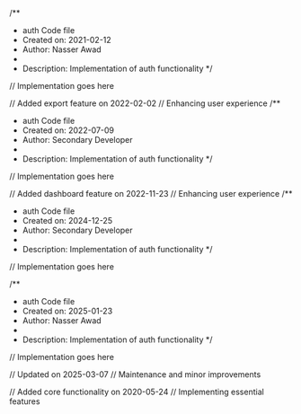 /**
 * auth Code file
 * Created on: 2021-02-12
 * Author: Nasser Awad
 *
 * Description: Implementation of auth functionality
 */
 
// Implementation goes here


// Added export feature on 2022-02-02
// Enhancing user experience
/**
 * auth Code file
 * Created on: 2022-07-09
 * Author: Secondary Developer
 *
 * Description: Implementation of auth functionality
 */
 
// Implementation goes here


// Added dashboard feature on 2022-11-23
// Enhancing user experience
/**
 * auth Code file
 * Created on: 2024-12-25
 * Author: Secondary Developer
 *
 * Description: Implementation of auth functionality
 */
 
// Implementation goes here

/**
 * auth Code file
 * Created on: 2025-01-23
 * Author: Nasser Awad
 *
 * Description: Implementation of auth functionality
 */
 
// Implementation goes here


// Updated on 2025-03-07
// Maintenance and minor improvements

// Added core functionality on 2020-05-24
// Implementing essential features
